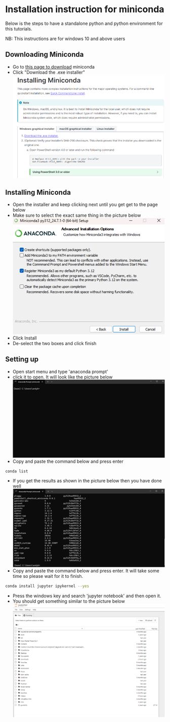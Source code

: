 # Installation instruction for miniconda
Below is the steps to have a standalone python and python environment for this tutorials.

NB: This instructions are for windows 10 and above users

## Downloading Miniconda
- Go to [this page to download](https://docs.anaconda.com/miniconda/miniconda-install/) miniconda
- Click "Download the .exe installer"
![alt text](image-1.png)
## Installing Miniconda
- Open the installer and keep clicking next until you get get to the page below
- Make sure to select the exact same thing in the picture below
![alt text](image-2.png)
- Click Install
- De-select the two boxes and click finish

## Setting up
- Open start menu and type 'anaconda prompt'
- click it to open. It will look like the picture below
![alt text](image.png)
- Copy and paste the command below and press enter
```bash
conda list
```
- If you get the results as shown in the picture below then you have done well
![alt text](image-3.png)
- Copy and paste the command below and press enter. It will take some time so please wait for it to finish.
```bash
conda install jupyter ipykernel --yes
```
- Press the windows key and search 'jupyter notebook' and then open it.
- You should get something similar to the picture below
![alt text](image-4.png)